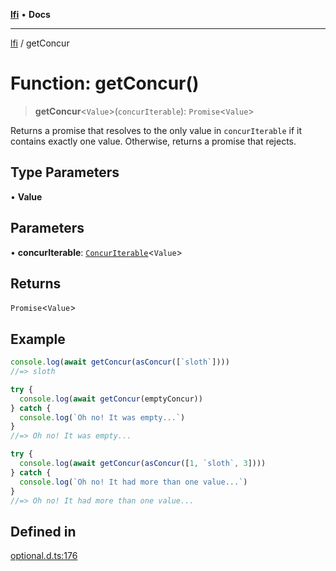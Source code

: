 [**lfi**](../readme.md) • **Docs**

---

[lfi](../globals.md) / getConcur

# Function: getConcur()

> **getConcur**\<`Value`\>(`concurIterable`): `Promise`\<`Value`\>

Returns a promise that resolves to the only value in `concurIterable` if it
contains exactly one value. Otherwise, returns a promise that rejects.

## Type Parameters

• **Value**

## Parameters

• **concurIterable**:
[`ConcurIterable`](../type-aliases/ConcurIterable.md)\<`Value`\>

## Returns

`Promise`\<`Value`\>

## Example

```js
console.log(await getConcur(asConcur([`sloth`])))
//=> sloth

try {
  console.log(await getConcur(emptyConcur))
} catch {
  console.log(`Oh no! It was empty...`)
}
//=> Oh no! It was empty...

try {
  console.log(await getConcur(asConcur([1, `sloth`, 3])))
} catch {
  console.log(`Oh no! It had more than one value...`)
}
//=> Oh no! It had more than one value...
```

## Defined in

[optional.d.ts:176](https://github.com/TomerAberbach/lfi/blob/85d6360ac7d8f71c70f308d2ace5bc2aa99ab03d/src/operations/optional.d.ts#L176)
